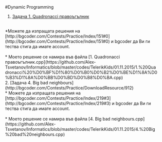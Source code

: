 #Dynamic Programming

1. [Задача 1. Quadronacci правоъгълник](http://bgcoder.com/Contests/Practice/DownloadResource/609)
<br>
  *Можете да изпращата решения на [http://bgcoder.com/Contests/Practice/Index/151#0](http://bgcoder.com/Contests/Practice/Index/151#0) и bgcoder да Ви ги тества стига да имате account.
<br>
<br>
  * Моето решение се намира във файла [1. Quadronacci правоъгълник.cpp](https://github.com/Alex-Tsvetanov/Informatics/blob/master/codes/TelerikKids/01.11.2015/1.%20Quadronacci%20%D0%BF%D1%80%D0%B0%D0%B2%D0%BE%D1%8A%D0%B3%D1%8A%D0%BB%D0%BD%D0%B8%D0%BA.cpp)
<br>
2. [Задача 4. Big bad neighbours](http://bgcoder.com/Contests/Practice/DownloadResource/912)
<br>
  * Можете да изпращата решения на [http://bgcoder.com/Contests/Practice/Index/219#3](http://bgcoder.com/Contests/Practice/Index/219#3) и bgcoder да Ви ги тества стига да имате account.
<br>
<br>
  * Моето решение се намира във файла [4. Big bad neighbours.cpp](https://github.com/Alex-Tsvetanov/Informatics/blob/master/codes/TelerikKids/01.11.2015/4.%20Big%20bad%20neighbours.cpp)

